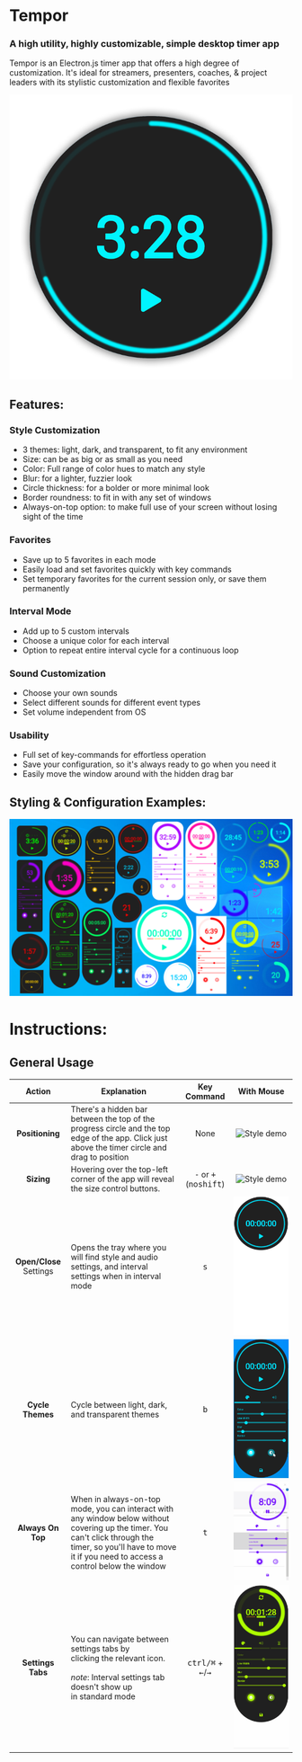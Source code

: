 # Tempor
### A high utility, highly customizable, simple desktop timer app

Tempor is an Electron.js timer app that offers a high degree of customization. It's ideal for streamers, presenters,
coaches, & project leaders with its stylistic customization and flexible favorites

![Style demo](./assets/IntroImageBlue.png)

## Features:

### Style Customization

- 3 themes: light, dark, and transparent, to fit any environment
- Size: can be as big or as small as you need
- Color: Full range of color hues to match any style
- Blur: for a lighter, fuzzier look
- Circle thickness: for a bolder or more minimal look
- Border roundness: to fit in with any set of windows
- Always-on-top option: to make full use of your screen without losing sight of the time

### Favorites

- Save up to 5 favorites in each mode
- Easily load and set favorites quickly with key commands
- Set temporary favorites for the current session only, or save them permanently

### Interval Mode

- Add up to 5 custom intervals
- Choose a unique color for each interval
- Option to repeat entire interval cycle for a continuous loop

### Sound Customization

- Choose your own sounds
- Select different sounds for different event types
- Set volume independent from OS

### Usability

- Full set of key-commands for effortless operation
- Save your configuration, so it's always ready to go when you need it
- Easily move the window around with the hidden drag bar



## Styling & Configuration Examples:
![Style demo](./assets/StyleDemo2.png)


# Instructions:

## General Usage



| Action  | Explanation | Key Command  | With Mouse |
| :---: | ---  | :-----: | :-------------: |
| **Positioning** | There's a hidden bar between the top of the progress circle and the top edge of the app. Click just above the timer circle and drag to position |  None | ![Style demo](./assets/MovingTheApp.gif) |
| **Sizing** | Hovering over the top-left corner of the app will reveal the size control buttons.  | <kbd>-</kbd> or <kbd>+</kbd> <br/> (no<kbd>shift</kbd>) | ![Style demo](./assets/ChangingSize.gif)  |
| **Open/Close** Settings | Opens the tray where you will find style and audio settings, and interval settings when in interval mode | <kbd>s</kbd>  | ![Style demo](./assets/Open-Close2.gif)  |
| **Cycle Themes** | Cycle between light, dark, and transparent themes | <kbd>b</kbd>  | ![Style demo](./assets/ChangeTheme.gif)  |
| **Always On Top** | When in always-on-top mode, you can interact with <br/> any window below without covering up the timer. You <br/> can't click through the timer, so you'll have to move <br/> it if you need to access a control below the window | <kbd>t</kbd>  | ![Style demo](./assets/AlwaysOnTop.gif)  |
| **Settings Tabs** | You can navigate between settings tabs by <br/> clicking  the relevant icon. <br/><br/>*note*: Interval settings tab doesn't show up <br/> in standard mode  | <kbd>ctrl/⌘</kbd> + <kbd>←</kbd>/<kbd>→</kbd>  | ![Style demo](./assets/SwitchingTabs.gif)  |


[comment]: <> (<table style="width:100%;">)

[comment]: <> (  <tr>)

[comment]: <> (    <th width="100px">Action</th>)

[comment]: <> (    <th width="300px">Description</th>)

[comment]: <> (    <th width="100px">Keyboard Shortcut</th>)

[comment]: <> (    <th>Age</th>)

[comment]: <> (  </tr>)

[comment]: <> (  <tr>)

[comment]: <> (    <td>Positioning</td>)

[comment]: <> (    <td>There's a hidden bar between the top of the progress circle and the top edge of the app. Click just above the timer circle and drag to position</td>)

[comment]: <> (    <td>None</td>)

[comment]: <> (    <td height="500px">)

[comment]: <> (        <img src="./assets/AlwaysOnTop.gif" height="300px"/>)

[comment]: <> (    </td>)

[comment]: <> (  </tr>)

[comment]: <> (</table>)